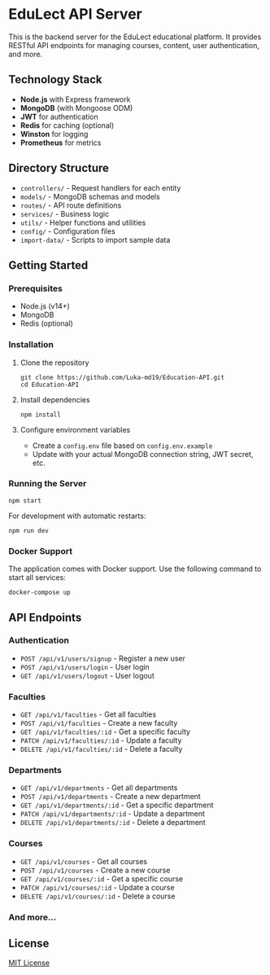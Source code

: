 # EduLect API Server

This is the backend server for the EduLect educational platform. It provides RESTful API endpoints for managing courses, content, user authentication, and more.

## Technology Stack

- **Node.js** with Express framework
- **MongoDB** (with Mongoose ODM)
- **JWT** for authentication
- **Redis** for caching (optional)
- **Winston** for logging
- **Prometheus** for metrics

## Directory Structure

- `controllers/` - Request handlers for each entity
- `models/` - MongoDB schemas and models
- `routes/` - API route definitions
- `services/` - Business logic
- `utils/` - Helper functions and utilities
- `config/` - Configuration files
- `import-data/` - Scripts to import sample data

## Getting Started

### Prerequisites

- Node.js (v14+)
- MongoDB
- Redis (optional)

### Installation

1. Clone the repository
   ```
   git clone https://github.com/Luka-md19/Education-API.git
   cd Education-API
   ```

2. Install dependencies
   ```
   npm install
   ```

3. Configure environment variables
   - Create a `config.env` file based on `config.env.example`
   - Update with your actual MongoDB connection string, JWT secret, etc.

### Running the Server

```
npm start
```

For development with automatic restarts:
```
npm run dev
```

### Docker Support

The application comes with Docker support. Use the following command to start all services:

```
docker-compose up
```

## API Endpoints

### Authentication
- `POST /api/v1/users/signup` - Register a new user
- `POST /api/v1/users/login` - User login
- `GET /api/v1/users/logout` - User logout

### Faculties
- `GET /api/v1/faculties` - Get all faculties
- `POST /api/v1/faculties` - Create a new faculty
- `GET /api/v1/faculties/:id` - Get a specific faculty
- `PATCH /api/v1/faculties/:id` - Update a faculty
- `DELETE /api/v1/faculties/:id` - Delete a faculty

### Departments
- `GET /api/v1/departments` - Get all departments
- `POST /api/v1/departments` - Create a new department
- `GET /api/v1/departments/:id` - Get a specific department
- `PATCH /api/v1/departments/:id` - Update a department
- `DELETE /api/v1/departments/:id` - Delete a department

### Courses
- `GET /api/v1/courses` - Get all courses
- `POST /api/v1/courses` - Create a new course
- `GET /api/v1/courses/:id` - Get a specific course
- `PATCH /api/v1/courses/:id` - Update a course
- `DELETE /api/v1/courses/:id` - Delete a course

### And more...

## License

[MIT License](LICENSE) 